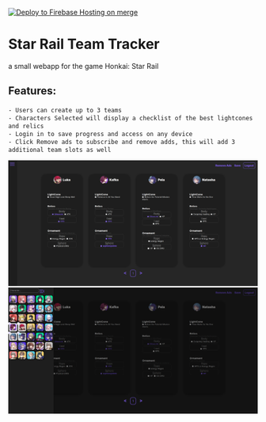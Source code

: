 [![Deploy to Firebase Hosting on merge](https://github.com/VicentePSalcedo/starRailTeamTracker/actions/workflows/firebase-hosting-merge.yml/badge.svg)](https://github.com/VicentePSalcedo/starRailTeamTracker/actions/workflows/firebase-hosting-merge.yml)

# Star Rail Team Tracker
a small webapp for the game Honkai: Star Rail

## Features:
    - Users can create up to 3 teams
    - Characters Selected will display a checklist of the best lightcones and relics
    - Login in to save progress and access on any device
    - Click Remove ads to subscribe and remove adds, this will add 3 additional team slots as well

![Sidebar closed](assets/srttexamplesidebarclosed.png)
![Sidebar opened](assets/srttexamplesidebaropened.png)

